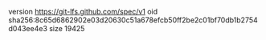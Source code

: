 version https://git-lfs.github.com/spec/v1
oid sha256:8c65d6862902e03d20630c51a678efcb50ff2be2c01bf70db1b2754d043ee4e3
size 19425

